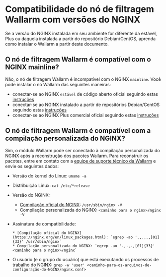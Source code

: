 # Compatibilidade do nó de filtragem Wallarm com versões do NGINX

Se a versão do NGINX instalada em seu ambiente for diferente da estável, Plus ou daquela instalada a partir do repositório Debian/CentOS, aprenda como instalar o Wallarm a partir deste documento.

## O nó de filtragem Wallarm é compatível com o NGINX mainline?

Não, o nó de filtragem Wallarm é incompatível com o NGINX `mainline`. Você pode instalar o nó Wallarm das seguintes maneiras:

* conectar-se ao NGINX `estável` de código aberto oficial seguindo estas [instruções](../installation/nginx/dynamic-module.md)
* conectar-se ao NGINX instalado a partir de repositórios Debian/CentOS seguindo estas [instruções](../installation/nginx/dynamic-module-from-distr.md)
* conectar-se ao NGINX Plus comercial oficial seguindo estas [instruções](../installation/nginx-plus.md)

## O nó de filtragem Wallarm é compatível com a compilação personalizada do NGINX?

Sim, o módulo Wallarm pode ser conectado à compilação personalizada do NGINX após a reconstrução dos pacotes Wallarm. Para reconstruir os pacotes, entre em contato com a [equipe de suporte técnico da Wallarm](mailto:support@wallarm.com) e envie os seguintes dados:

* Versão do kernel do Linux: `uname -a`
* Distribuição Linux: `cat /etc/*release`
* Versão do NGINX:

    * [Compilação oficial do NGINX](https://nginx.org/en/linux_packages.html): `/usr/sbin/nginx -V`
    * Compilação personalizada do NGINX: `<caminho para o nginx>/nginx -V`

* Assinatura de compatibilidade:
  
      * [Compilação oficial do NGINX](https://nginx.org/en/linux_packages.html): `egrep -ao '.,.,.,[01]{33}' /usr/sbin/nginx`
      * Compilação personalizada do NGINX: `egrep -ao '.,.,.,[01]{33}' <caminho para o nginx>/nginx`

* O usuário (e o grupo do usuário) que está executando os processos de trabalho do NGINX: `grep -w 'user' <caminho-para-os-arquivos-de-configuração-do-NGINX/nginx.conf>`